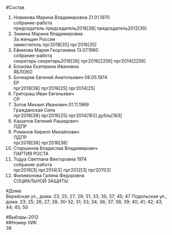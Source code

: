 #Состав  
1. Новикова Марина Владимировна 21.01.1970  
    собрание-работа  
    председатель председатель2018[38] председатель2012[39]  
2. Зимина Марина Владимировна  
    За женщин России  
    заместитель прг2018[35] прг2016[35]  
3. Ефимова Мария Георгиевна 13.07.1980  
    собрание-работа  
    секретарь секретарь2018[38] прг2016[2256] прг2014[2256]  
4. Блокова Екатерина Ивановна  
    ЯБЛОКО  
5. Бочкарев Евгений Анатольевич 08.05.1974  
    ЕР  
    прг2018[38] прг2016[25] прг2014[25]  
6. Григораш Иван Евгеньевич  
    СР  
7. Зотов Михаил Иванович 01.11.1969  
    Гражданская Сила  
    прг2018[38] прг2016[25] прг2014[163] дубль[163]  
8. Кашапов Евгений Рашидович  
    ЛДПР  
9. Романов Кирилл Михайлович  
    ЛДПР  
    прг2018[38] прг2016[38]  
10. Старшинов Владислав Владимирович  
    ПАРТИЯ РОСТА  
11. Тодуа Светлана Викторовна 1974  
    собрание-работа  
    прг2016[3] прг2014[3] прг2012[3] прг2011[3]  
12. Филимонова Галина Федоровна  
    СОЦИАЛЬНОЙ ЗАЩИТЫ  
  
#Дома  
Верейская ул., дома: 23; 25; 27; 29; 31; 33; 35; 37; 45; 47 Подольская ул., дома: 23; 25; 26; 27; 28; 30-32; 31; 33; 34; 36; 37; 38; 39; 40; 41; 42; 43; 44; 45; 50  
  
#Выборы-2012  
##Номер УИК  
38  
